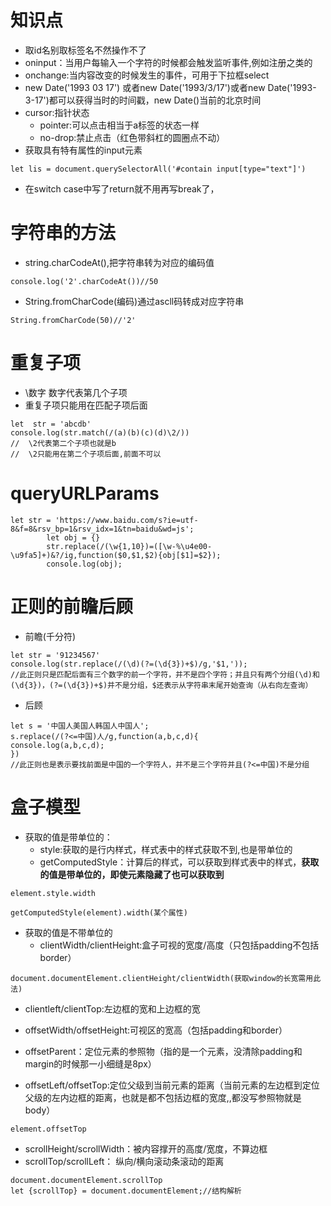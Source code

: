 # 知识点
- 取id名别取标签名不然操作不了
- oninput：当用户每输入一个字符的时候都会触发监听事件,例如注册之类的
- onchange:当内容改变的时候发生的事件，可用于下拉框select
- new Date('1993 03 17') 或者new Date('1993/3/17')或者new Date('1993-3-17')都可以获得当时的时间戳，new Date()当前的北京时间
- cursor:指针状态
  - pointer:可以点击相当于a标签的状态一样
  - no-drop:禁止点击（红色带斜杠的圆圈点不动）
- 获取具有特有属性的input元素 
```
let lis = document.querySelectorAll('#contain input[type="text"]')
```
- 在switch case中写了return就不用再写break了，
# 字符串的方法
  - string.charCodeAt(),把字符串转为对应的编码值
  ```
  console.log('2'.charCodeAt())//50
  ```
  - String.fromCharCode(编码)通过ascll码转成对应字符串
```
String.fromCharCode(50)//'2'
```
# 重复子项
 - \数字  数字代表第几个子项
 - 重复子项只能用在匹配子项后面
```
let  str = 'abcdb'
console.log(str.match(/(a)(b)(c)(d)\2/))
//  \2代表第二个子项也就是b
//  \2只能用在第二个子项后面,前面不可以
```
# queryURLParams
```
let str = 'https://www.baidu.com/s?ie=utf-8&f=8&rsv_bp=1&rsv_idx=1&tn=baidu&wd=js';
        let obj = {}
        str.replace(/(\w{1,10})=([\w-%\u4e00-\u9fa5]+)&?/ig,function($0,$1,$2){obj[$1]=$2});
        console.log(obj);
```
# 正则的前瞻后顾
  - 前瞻(千分符)
```
let str = '91234567'
console.log(str.replace(/(\d)(?=(\d{3})+$)/g,'$1,'));
//此正则只是匹配后面有三个数字的前一个字符，并不是四个字符；并且只有两个分组(\d)和(\d{3})，(?=(\d{3})+$)并不是分组，$还表示从字符串末尾开始查询（从右向左查询）
```
  - 后顾
```
let s = '中国人美国人韩国人中国人';           
s.replace(/(?<=中国)人/g,function(a,b,c,d){
console.log(a,b,c,d);               
})
//此正则也是表示要找前面是中国的一个字符人，并不是三个字符并且(?<=中国)不是分组
```
# 盒子模型
- 获取的值是带单位的：
   - style:获取的是行内样式，样式表中的样式获取不到,也是带单位的
   - getComputedStyle：计算后的样式，可以获取到样式表中的样式，**获取的值是带单位的，即使元素隐藏了也可以获取到**
```
element.style.width
```
```
getComputedStyle(element).width(某个属性)
```
- 获取的值是不带单位的
  - clientWidth/clientHeight:盒子可视的宽度/高度（只包括padding不包括border）
```
document.documentElement.clientHeight/clientWidth(获取window的长宽需用此法)
```
  - clientleft/clientTop:左边框的宽和上边框的宽



  - offsetWidth/offsetHeight:可视区的宽高（包括padding和border）
  - offsetParent：定位元素的参照物（指的是一个元素，没清除padding和margin的时候那一小细缝是8px）
  - offsetLeft/offsetTop:定位父级到当前元素的距离（当前元素的左边框到定位父级的左内边框的距离，也就是都不包括边框的宽度,,都没写参照物就是body）
```
element.offsetTop
```

  - scrollHeight/scrollWidth：被内容撑开的高度/宽度，不算边框
  - scrollTop/scrollLeft： 纵向/横向滚动条滚动的距离
```
document.documentElement.scrollTop
let {scrollTop} = document.documentElement;//结构解析
```